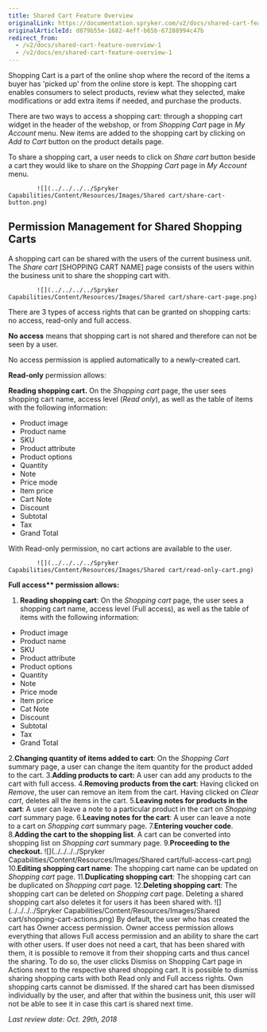 ```yaml
---
title: Shared Cart Feature Overview
originalLink: https://documentation.spryker.com/v2/docs/shared-cart-feature-overview-1
originalArticleId: d879b55e-1682-4eff-b65b-67288994c47b
redirect_from:
  - /v2/docs/shared-cart-feature-overview-1
  - /v2/docs/en/shared-cart-feature-overview-1
---
```



Shopping Cart is a part of the online shop where the record of the items a buyer has 'picked up' from the online store is kept. The shopping cart enables consumers to select products, review what they selected, make modifications or add extra items if needed, and purchase the products.

There are two ways to access a shopping cart: through a shopping cart widget in the header of the webshop, or from *Shopping Cart* page in *My Account* menu. New items are added to the shopping cart by clicking on *Add to Cart* button on the product details page.

To share a shopping cart, a user needs to click on *Share cart* button beside a cart they would like to share on the *Shopping Cart* page in *My Account* menu.

            ![](../../../../Spryker Capabilities/Content/Resources/Images/Shared cart/share-cart-button.png)

## Permission Management for Shared Shopping Carts

A shopping cart can be shared with the users of the current business unit. The *Share cart* [SHOPPING CART NAME] page consists of the users within the business unit to share the shopping cart with.

            ![](../../../../Spryker Capabilities/Content/Resources/Images/Shared cart/share-cart-page.png)

There are 3 types of access rights that can be granted on shopping carts: no access, read-only and full access.

**No access** means that shopping cart is not shared and therefore can not be seen by a user.

No access permission is applied automatically to a newly-created cart.

**Read-only** permission allows:

**Reading shopping cart.** On the *Shopping cart* page, the user sees shopping cart name, access level (*Read only*), as well as the table of items with the following information:

* Product image
* Product name
* SKU
* Product attribute
* Product options
* Quantity
* Note
* Price mode
* Item price
* Cart Note
* Discount
* Subtotal
* Tax
* Grand Total

With Read-only permission, no cart actions are available to the user.

            ![](../../../../Spryker Capabilities/Content/Resources/Images/Shared cart/read-only-cart.png)

<b>Full access** permission allows:</b>

1. **Reading shopping cart**: On the *Shopping cart* page, the user sees a shopping cart name, access level (Full access), as well as the table of items with the following information:

  - Product image
  - Product name
  - SKU
  - Product attribute
  - Product options
  - Quantity
  - Note
  - Price mode
  - Item price
  - Cat Note
  - Discount
  - Subtotal
  - Tax
  - Grand Total

2.**Changing quantity of items added to cart**: On the *Shopping Cart* summary page, a user can change the item quantity for the product added to the cart.
3.**Adding products to cart:** A user can add any products to the cart with full access.
4.**Removing products from the cart**: Having clicked on *Remove*, the user can remove an item from the cart. Having clicked on *Clear cart*, deletes all the items in the cart.
5.**Leaving notes for products in the cart**: A user can leave a note to a particular product in the cart on *Shopping cart* summary page.
6.**Leaving notes for the cart**: A user can leave a note to a cart on *Shopping cart* summary page.
7.**Entering voucher code**.
8.**Adding the cart to the shopping list**. A cart can be converted into shopping list on *Shopping cart* summary page.
9.**Proceeding to the checkout.**
![](../../../../Spryker Capabilities/Content/Resources/Images/Shared cart/full-access-cart.png)
10.**Editing shopping cart name**: The shopping cart name can be updated on *Shopping cart* page.
11.**Duplicating shopping cart**: The shopping cart can be duplicated on *Shopping cart* page.
12.**Deleting shopping cart**: The shopping cart can be deleted on *Shopping cart* page. Deleting a shared shopping cart also deletes it for users it has been shared with.
![](../../../../Spryker Capabilities/Content/Resources/Images/Shared cart/shopping-cart-actions.png)
By default, the user who has created the cart has Owner access permission. Owner access permission allows everything that allows Full access permission and an ability to share the cart with other users.
If user does not need a cart, that has been shared with them, it is possible to remove it from their shopping carts and thus cancel the sharing. To do so, the user clicks Dismiss on Shopping Cart page in Actions next to the respective shared shopping cart. It is possible to dismiss sharing shopping carts with both Read only and Full access rights. Own shopping carts cannot be dismissed.
If the shared cart has been dismissed individually by the user, and after that within the business unit, this user will not be able to see it  in case this cart is shared next time.

*Last review date: Oct. 29th, 2018*


